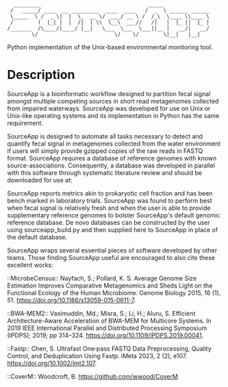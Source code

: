       _________                                   _____                 
     /   _____/ ____  __ _________  ____  ____   /  _  \ ______ ______  
     \_____  \ /  _ \|  |  \_  __ \/ ____/ __ \ /  /_\  \____ \\____ \ 
     /        (  |_| |  |  /|  | \\  \__\  ___//   /|   |  |_ ||  |_ |
    /_______  /\____/|____/ |__|   \___  \___  \___||__ |   __/|   __/ 
            \/                         \/    \/        \|__|   |__|    

Python implementation of the Unix-based environmental monitoring tool.

# Description 
SourceApp is a bioinformatic workflow designed to partition fecal signal amongst
multiple competing sources in short read metagenomes collected from impaired 
waterways. SourceApp was developed for use on Unix or Unix-like operating systems
and its implementation in Python has the same requirement.

SourceApp is designed to automate all tasks necessary to detect and quantify fecal
signal in metagenomes collected from the water environment if users will simply 
provide gzipped copies of the raw reads in FASTQ format. SourceApp requires a
database of reference genomes with known source-associations. Consequently,
a database was developed in parallel with this software through systematic 
literature review and should be downloaded for use at: <URL>

SourceApp reports metrics akin to prokaryotic cell fraction and has been bench
marked in laboratory trials. SourceApp was found to perform best when fecal signal 
is relatively fresh and when the user is able to provide supplementary reference 
genomes to bolster SourceApp's default genomic reference database. De novo 
databases can be constructed by the user using sourceapp_build.py and then 
supplied here to SourceApp in place of the default database. 

SourceApp wraps several essential pieces of software developed by other teams. 
Those finding SourceApp useful are encouraged to also cite these excellent works:
    
::MicrobeCensus::
    Nayfach, S.; Pollard, K. S. Average Genome Size Estimation Improves 
Comparative Metagenomics and Sheds Light on the Functional Ecology of the Human 
Microbiome. Genome Biology 2015, 16 (1), 51. 
https://doi.org/10.1186/s13059-015-0611-7.

::BWA-MEM2::
    Vasimuddin, Md.; Misra, S.; Li, H.; Aluru, S. Efficient Architecture-Aware 
Acceleration of BWA-MEM for Multicore Systems. In 2019 IEEE International Parallel 
and Distributed Processing Symposium (IPDPS); 2019; pp 314–324. 
https://doi.org/10.1109/IPDPS.2019.00041.

::Fastp::
    Chen, S. Ultrafast One‐pass FASTQ Data Preprocessing, Quality Control, and 
Deduplication Using Fastp. iMeta 2023, 2 (2), e107. 
https://doi.org/10.1002/imt2.107.

::CoverM::
    Woodcroft, B. https://github.com/wwood/CoverM
